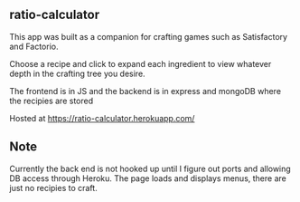 ## ratio-calculator

This app was built as a companion for crafting games such as Satisfactory and Factorio.

Choose a recipe and click to expand each ingredient to view whatever depth in the crafting tree you desire. 

The frontend is in JS and the backend is in express and mongoDB where the recipies are stored

Hosted at https://ratio-calculator.herokuapp.com/

## Note
Currently the back end is not hooked up until I figure out ports and allowing DB access through Heroku.
The page loads and displays menus, there are just no recipies to craft.

